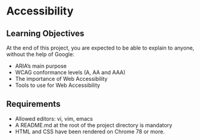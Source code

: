 # Accessibility

## Learning Objectives

At the end of this project, you are expected to be able to explain to anyone, without the help of Google:

- ARIA’s main purpose
- WCAG conformance levels (A, AA and AAA)
- The importance of Web Accessibility
- Tools to use for Web Accessibility

## Requirements

- Allowed editors: vi, vim, emacs
- A README.md at the root of the project directory is mandatory
- HTML and CSS have been rendered on Chrome 78 or more.